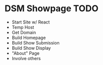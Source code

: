 # DSM Showpage TODO

- Start Site w/ React
- Temp Host
- Get Domain
- Build Homepage
- Build Show Submission
- Build Show Display
- "About" Page
- Involve others

